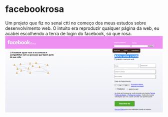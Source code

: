 # facebookrosa
Um projeto que fiz no senai ctti no começo dos meus estudos sobre desenvolvimento web. 
O intuito era reproduzir qualquer página da web, eu acabei escolhendo a terra de login do facebook, só que rosa.
![Texto alternativo](facebookrsa.png)
